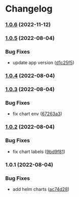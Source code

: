 # Changelog


### [1.0.6](https://github.com/muhlba91/pdns-container/compare/chart/auth/v1.0.5...chart/auth/v1.0.6) (2022-11-12)

### [1.0.5](https://github.com/muhlba91/pdns-container/compare/chart/auth/v1.0.4...chart/auth/v1.0.5) (2022-08-04)


### Bug Fixes

* update app version ([d1c25f5](https://github.com/muhlba91/pdns-container/commit/d1c25f505a32b2e75c69afa71222ee0174154b44))

### [1.0.4](https://github.com/muhlba91/pdns-container/compare/chart/auth/v1.0.3...chart/auth/v1.0.4) (2022-08-04)

### [1.0.3](https://github.com/muhlba91/pdns-container/compare/chart/auth/v1.0.2...chart/auth/v1.0.3) (2022-08-04)


### Bug Fixes

* fix chart env ([67263a3](https://github.com/muhlba91/pdns-container/commit/67263a380729b91f9c4325c90b8b915b5c6217d8))

### [1.0.2](https://github.com/muhlba91/pdns-container/compare/chart/auth/v1.0.1...chart/auth/v1.0.2) (2022-08-04)


### Bug Fixes

* fix chart labels ([9bd9f81](https://github.com/muhlba91/pdns-container/commit/9bd9f81ebff6be521eb06547724640165eec8bcd))

### 1.0.1 (2022-08-04)


### Bug Fixes

* add helm charts ([ac74d28](https://github.com/muhlba91/pdns-container/commit/ac74d2804fa522b61b7011544dc909a658ae7e18))
